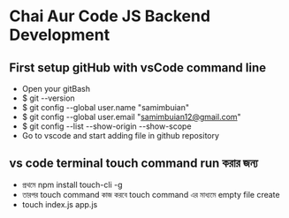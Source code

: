 # Chai Aur Code JS Backend Development
## First setup gitHub with vsCode command line
- Open your gitBash
- $ git --version
- $ git config --global user.name "samimbuian"
- $ git config --global user.email "samimbuian12@gmail.com"
- $ git config --list --show-origin --show-scope
- Go to vscode and start adding file in github repository
## vs code terminal touch command run করার জন্য
- প্রথমে  npm install touch-cli -g
- তারপর touch command কাজ করবে touch command এর মাধ্যমে empty file create
- touch index.js app.js
